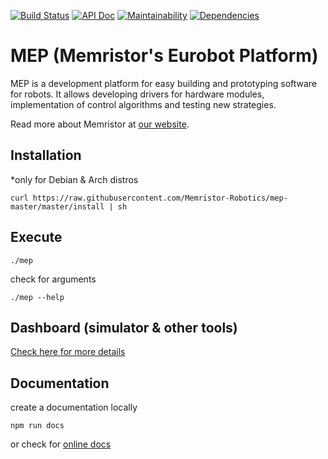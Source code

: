 [![Build Status](https://semaphoreci.com/api/v1/lukicdarkoo/mep-master/branches/master/shields_badge.svg)](https://semaphoreci.com/lukicdarkoo/mep-master)
[![API Doc](https://doxdox.org/images/badge-flat.svg)](https://doxdox.org/Memristor-Robotics/mep-master)
[![Maintainability](https://api.codeclimate.com/v1/badges/23de86cb5cd79b8a5d3d/maintainability)](https://codeclimate.com/github/Memristor-Robotics/mep-master/maintainability)
[![Dependencies](https://david-dm.org/Memristor-Robotics/mep-master.svg)](https://david-dm.org/Memristor-Robotics/mep-master/)

# MEP (Memristor's Eurobot Platform)
MEP is a development platform for easy building and prototyping software for robots. It allows developing drivers for hardware modules, implementation of control algorithms and testing new strategies.

Read more about Memristor at [our website](https://memristor-robotics.github.io/).

## Installation
*only for Debian & Arch distros

```
curl https://raw.githubusercontent.com/Memristor-Robotics/mep-master/master/install | sh
```

## Execute
```
./mep
```

check for arguments
```
./mep --help
```

## Dashboard (simulator & other tools)
[Check here for more details](https://github.com/Memristor-Robotics/mep-dash)

## Documentation
create a documentation locally
```
npm run docs
```
or check for [online docs](https://doc.esdoc.org/github.com/Memristor-Robotics/mep-master/manual/Introduction.html)
